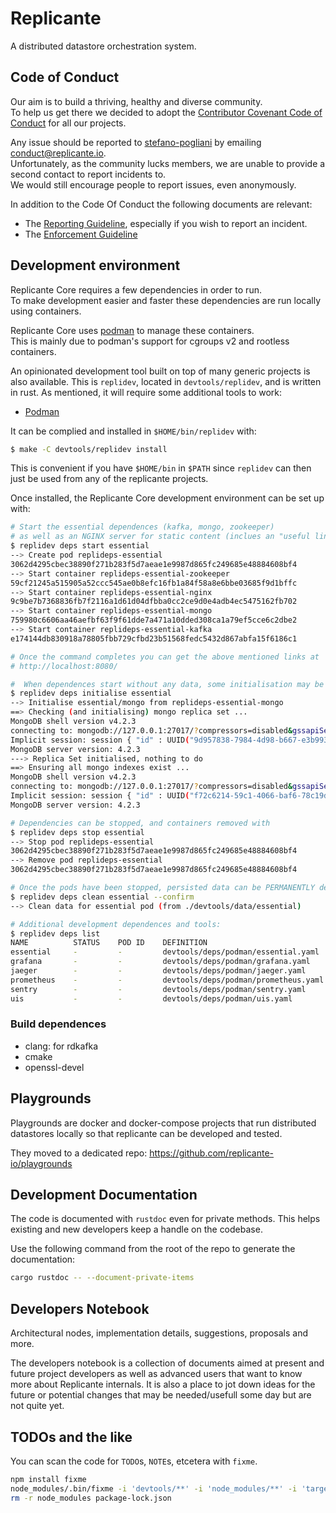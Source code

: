 # Replicante
A distributed datastore orchestration system.


## Code of Conduct
Our aim is to build a thriving, healthy and diverse community.  
To help us get there we decided to adopt the [Contributor Covenant Code of Conduct](https://www.contributor-covenant.org/)
for all our projects.

Any issue should be reported to [stefano-pogliani](https://github.com/stefano-pogliani)
by emailing [conduct@replicante.io](mailto:conduct@replicante.io).  
Unfortunately, as the community lucks members, we are unable to provide a second contact to report incidents to.  
We would still encourage people to report issues, even anonymously.

In addition to the Code Of Conduct the following documents are relevant:

  * The [Reporting Guideline](https://www.replicante.io/conduct/reporting), especially if you wish to report an incident.
  * The [Enforcement Guideline](https://www.replicante.io/conduct/enforcing)


## Development environment
Replicante Core requires a few dependencies in order to run.  
To make development easier and faster these dependencies are run locally using containers.

Replicante Core uses [podman](https://podman.io/) to manage these containers.  
This is mainly due to podman's support for cgroups v2 and rootless containers.

An opinionated development tool built on top of many generic projects is also available.
This is `replidev`, located in `devtools/replidev`, and is written in rust.
As mentioned, it will require some additional tools to work:

  * [Podman](https://podman.io/)

It can be complied and installed in `$HOME/bin/replidev` with:

```bash
$ make -C devtools/replidev install
```

This is convenient if you have `$HOME/bin` in `$PATH` since `replidev`
can then just be used from any of the replicante projects.

Once installed, the Replicante Core development environment can be set up with:

```bash
# Start the essential dependences (kafka, mongo, zookeeper)
# as well as an NGINX server for static content (inclues an "useful links" page).
$ replidev deps start essential
--> Create pod replideps-essential
3062d4295cbec38890f271b283f5d7aeae1e9987d865fc249685e48884608bf4
--> Start container replideps-essential-zookeeper
59cf21245a515905a52ccc545ae0b8efc16fb1a84f58a8e6bbe03685f9d1bffc
--> Start container replideps-essential-nginx
9c9be7b7368836fb7f2116a1d61d04dfbba0cc2ce9d0e4adb4ec5475162fb702
--> Start container replideps-essential-mongo
759980c6606aa46aefbf63f9f61dde7a471a10dded308ca1a79ef5cce6c2dbe2
--> Start container replideps-essential-kafka
e174144db830918a78805fbb729cfbd23b51568fedc5432d867abfa15f6186c1

# Once the command completes you can get the above mentioned links at
# http://localhost:8080/

#  When dependences start without any data, some initialisation may be required.
$ replidev deps initialise essential
--> Initialise essential/mongo from replideps-essential-mongo
==> Checking (and initialising) mongo replica set ...
MongoDB shell version v4.2.3
connecting to: mongodb://127.0.0.1:27017/?compressors=disabled&gssapiServiceName=mongodb
Implicit session: session { "id" : UUID("9d957838-7984-4d98-b667-e3b9937fb0d5") }
MongoDB server version: 4.2.3
---> Replica Set initialised, nothing to do
==> Ensuring all mongo indexes exist ...
MongoDB shell version v4.2.3
connecting to: mongodb://127.0.0.1:27017/?compressors=disabled&gssapiServiceName=mongodb
Implicit session: session { "id" : UUID("f72c6214-59c1-4066-baf6-78c19d61606d") }
MongoDB server version: 4.2.3

# Dependencies can be stopped, and containers removed with
$ replidev deps stop essential
--> Stop pod replideps-essential
3062d4295cbec38890f271b283f5d7aeae1e9987d865fc249685e48884608bf4
--> Remove pod replideps-essential
3062d4295cbec38890f271b283f5d7aeae1e9987d865fc249685e48884608bf4

# Once the pods have been stopped, persisted data can be PERMANENTLY deleted with
$ replidev deps clean essential --confirm
--> Clean data for essential pod (from ./devtools/data/essential)

# Additional development dependences and tools:
$ replidev deps list
NAME          STATUS    POD ID    DEFINITION   
essential     -         -         devtools/deps/podman/essential.yaml   
grafana       -         -         devtools/deps/podman/grafana.yaml   
jaeger        -         -         devtools/deps/podman/jaeger.yaml   
prometheus    -         -         devtools/deps/podman/prometheus.yaml   
sentry        -         -         devtools/deps/podman/sentry.yaml   
uis           -         -         devtools/deps/podman/uis.yaml
```


### Build dependences

  * clang: for rdkafka
  * cmake
  * openssl-devel


## Playgrounds
Playgrounds are docker and docker-compose projects that run distributed
datastores locally so that replicante can be developed and tested.

They moved to a dedicated repo: https://github.com/replicante-io/playgrounds


## Development Documentation
The code is documented with `rustdoc` even for private methods.
This helps existing and new developers keep a handle on the codebase.

Use the following command from the root of the repo to generate the documentation:
```bash
cargo rustdoc -- --document-private-items
```


## Developers Notebook
Architectural nodes, implementation details, suggestions, proposals and more.

The developers notebook is a collection of documents aimed at present and future project developers
as well as advanced users that want to know more about Replicante internals.
It is also a place to jot down ideas for the future or potential changes that may be
needed/usefull some day but are not quite yet.


## TODOs and the like
You can scan the code for `TODO`s, `NOTE`s, etcetera with `fixme`.

```bash
npm install fixme
node_modules/.bin/fixme -i 'devtools/**' -i 'node_modules/**' -i 'target/**' '**/*.rs'
rm -r node_modules package-lock.json
```
